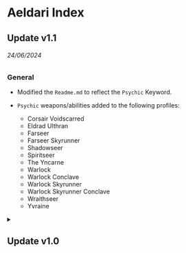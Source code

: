 # Aeldari Index

## Update v1.1
###### 24/06/2024
### General
* Modified the `Readme.md` to reflect the `Psychic` Keyword.

* `Psychic` weapons/abilities added to the following profiles:
  * Corsair Voidscarred
  * Eldrad Ulthran
  * Farseer
  * Farseer Skyrunner
  * Shadowseer
  * Spiritseer
  * The Yncarne
  * Warlock
  * Warlock Conclave
  * Warlock Skyrunner
  * Warlock Skyrunner Conclave
  * Wraithseer
  * Yvraine


<details>
<summary><h2>Update v1.0</h2></summary>

###### 28/09/2023
### General
Added Index, all information can be found in the `Readme.md`.

</details>